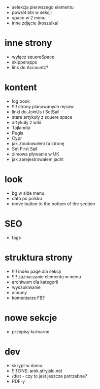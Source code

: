 * selekcja pierwszego elementu
* powrót btn w sekcji
* space w 2 menu
* inne zdjęcie (koszulka)



inne strony
===========
* wyłącz squereSpace
* skipperapps
* link do Accountz?

kontent
=========
* log book 
* !!!! strony planowanych rejsów
* linki do JoinUs i SetSail
* stare artykuły z squere space
* artykuły z wiki
* Tajlandia
* Pugia
* Cypr
* jak zbudowałem ta stronę
* Set First Sail 
* zimowe pływanie w UK
* jak zarejestrowałem jacht

look
=====
* bg w side menu
* data po polsku
* move button to the bottom of the section

SEO
=====
* tags

struktura strony
==================
* !!!! index page dla sekcji
* !!!! zaznaczanie elementu w menu
* archiwum dla kategorii
* wyszukiwanie
* albumy
* komentarze FB?

nowe sekcje
===========
* przepisy kulinarne

dev
====
* skrypt w domu
* !!!!  DNS: arek.stryjski.net
* /dist - czy to jest jeszcze potrzebne?
* PDF-y


